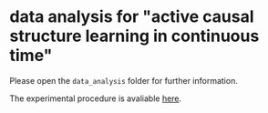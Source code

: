 # data analysis for "active causal structure learning in continuous time"

Please open the `data_analysis` folder for further information.

The experimental procedure is avaliable [here](https://eco.ppls.ed.ac.uk/~s1940738/demo/time_intervention/).
